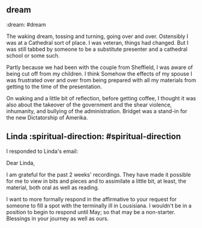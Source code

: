 ## dream 

:dream: #dream

The waking dream, tossing and turning, going over and over. Ostensibly I was at a Cathedral sort of place. I was veteran, things had changed. But I was still tabbed by someone to be a substitute presenter and a cathedral school or some such. 

Partly because we had been with the couple from Sheffield, I was aware of being cut off from my children. I think Somehow the effects of my spouse I was frustrated over and over from being prepared with all my materials from getting to the time of the presentation.

On waking and a little bit of reflection, before getting coffee, I thought it was also about the takeover of the government and the shear violence, inhumanity, and bullying of the administration. Bridget was a stand-in for the new Dictatorship of Amerika.

## Linda :spiritual-direction: #spiritual-direction

I responded to Linda's email:

Dear Linda, 

I am grateful for the past 2 weeks' recordings. They have made it possible for me to view in bits and pieces and to assimilate a little bit, at least, the material, both oral as well as reading. 

I want to more formally respond in the affirmative to your request for someone to fill a spot with the terminally ill in Lousisiana. I wouldn't be in a position to begin to respond until May; so that may be a non-starter. Blessings in your journey as well as ours. 


